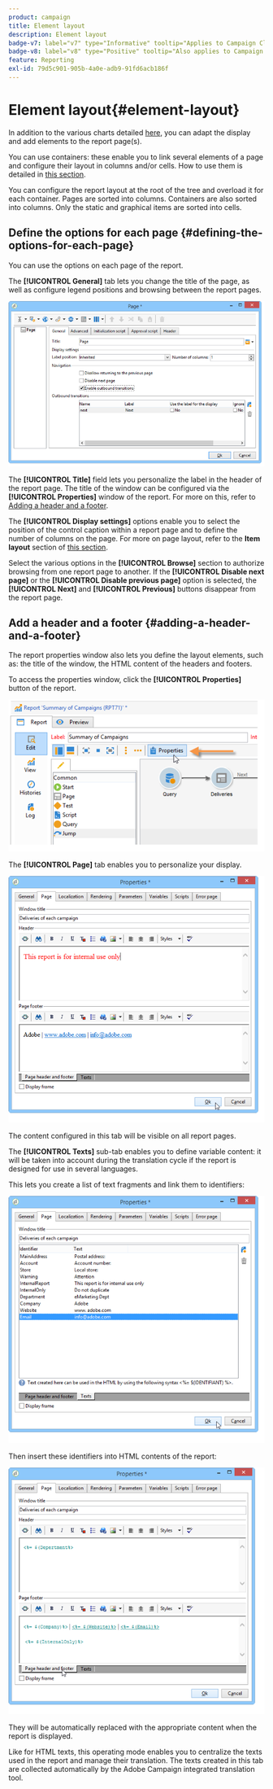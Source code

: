 ```yaml
---
product: campaign
title: Element layout
description: Element layout
badge-v7: label="v7" type="Informative" tooltip="Applies to Campaign Classic v7"
badge-v8: label="v8" type="Positive" tooltip="Also applies to Campaign v8"
feature: Reporting
exl-id: 79d5c901-905b-4a0e-adb9-91fd6acb186f
---
```

# Element layout{#element-layout}

 

In addition to the various charts detailed [here](../../reporting/using/creating-a-chart.md#chart-types-and-variants), you can adapt the display and add elements to the report page(s).

You can use containers: these enable you to link several elements of a page and configure their layout in columns and/or cells. How to use them is detailed in [this section](../../web/using/defining-web-forms-layout.md#creating-containers).

You can configure the report layout at the root of the tree and overload it for each container. Pages are sorted into columns. Containers are also sorted into columns. Only the static and graphical items are sorted into cells.

## Define the options for each page {#defining-the-options-for-each-page}

You can use the options on each page of the report.

The **[!UICONTROL General]** tab lets you change the title of the page, as well as configure legend positions and browsing between the report pages. 

![](assets/s_ncs_advuser_report_wizard_022.png)

The **[!UICONTROL Title]** field lets you personalize the label in the header of the report page. The title of the window can be configured via the **[!UICONTROL Properties]** window of the report. For more on this, refer to [Adding a header and a footer](#adding-a-header-and-a-footer).

The **[!UICONTROL Display settings]** options enable you to select the position of the control caption within a report page and to define the number of columns on the page. For more on page layout, refer to the **Item layout** section of [this section](../../web/using/defining-web-forms-layout.md#positioning-the-fields-on-the-page).

Select the various options in the **[!UICONTROL Browse]** section to authorize browsing from one report page to another. If the **[!UICONTROL Disable next page]** or the **[!UICONTROL Disable previous page]** option is selected, the **[!UICONTROL Next]** and **[!UICONTROL Previous]** buttons disappear from the report page.

## Add a header and a footer {#adding-a-header-and-a-footer}

The report properties window also lets you define the layout elements, such as: the title of the window, the HTML content of the headers and footers.

To access the properties window, click the **[!UICONTROL Properties]** button of the report.

![](assets/reporting_properties.png)

The **[!UICONTROL Page]** tab enables you to personalize your display. 

![](assets/s_ncs_advuser_report_properties_04.png)

The content configured in this tab will be visible on all report pages.

The **[!UICONTROL Texts]** sub-tab enables you to define variable content: it will be taken into account during the translation cycle if the report is designed for use in several languages.

This lets you create a list of text fragments and link them to identifiers:

![](assets/s_ncs_advuser_report_properties_04a.png)

Then insert these identifiers into HTML contents of the report:

![](assets/s_ncs_advuser_report_properties_04b.png)

They will be automatically replaced with the appropriate content when the report is displayed.

Like for HTML texts, this operating mode enables you to centralize the texts used in the report and manage their translation. The texts created in this tab are collected automatically by the Adobe Campaign integrated translation tool.
